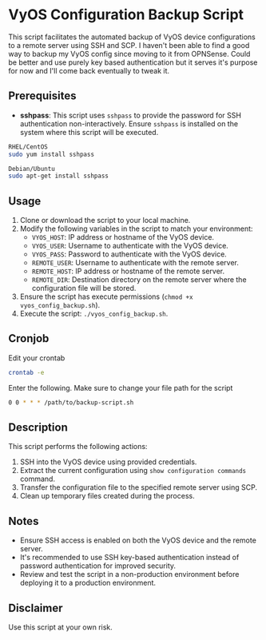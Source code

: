 # VyOS Configuration Backup Script

This script facilitates the automated backup of VyOS device configurations to a remote server using SSH and SCP. I haven't been able to find a good way to backup my VyOS config since moving to it from OPNSense. Could be better and use purely key based authentication but it serves it's purpose for now and I'll come back eventually to tweak it.

## Prerequisites

- **sshpass**: This script uses `sshpass` to provide the password for SSH authentication non-interactively. Ensure `sshpass` is installed on the system where this script will be executed.

```bash
RHEL/CentOS
sudo yum install sshpass

Debian/Ubuntu
sudo apt-get install sshpass
```

## Usage

1. Clone or download the script to your local machine.
2. Modify the following variables in the script to match your environment:
   - `VYOS_HOST`: IP address or hostname of the VyOS device.
   - `VYOS_USER`: Username to authenticate with the VyOS device.
   - `VYOS_PASS`: Password to authenticate with the VyOS device.
   - `REMOTE_USER`: Username to authenticate with the remote server.
   - `REMOTE_HOST`: IP address or hostname of the remote server.
   - `REMOTE_DIR`: Destination directory on the remote server where the configuration file will be stored.
3. Ensure the script has execute permissions (`chmod +x vyos_config_backup.sh`).
4. Execute the script: `./vyos_config_backup.sh`.

## Cronjob

Edit your crontab

```bash
crontab -e
```
Enter the following. Make sure to change your file path for the script

``` bash
0 0 * * * /path/to/backup-script.sh
```

## Description

This script performs the following actions:

1. SSH into the VyOS device using provided credentials.
2. Extract the current configuration using `show configuration commands` command.
3. Transfer the configuration file to the specified remote server using SCP.
4. Clean up temporary files created during the process.

## Notes

- Ensure SSH access is enabled on both the VyOS device and the remote server.
- It's recommended to use SSH key-based authentication instead of password authentication for improved security.
- Review and test the script in a non-production environment before deploying it to a production environment.

## Disclaimer

Use this script at your own risk.
